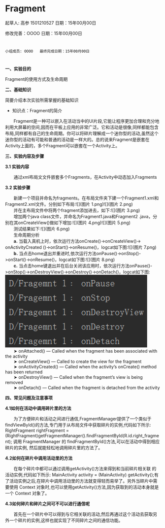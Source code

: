 # Fragment

起草人: 高参 1501210527   日期：15年00月00日

修改完善：OOOO   日期：15年00月00日
# 


    小组成员: OOOO   最终完成日期：15年00月00日
# 

**一、实验目的**

Fragment的使用方式及生命周期

**二、基础知识**

简要介绍本次实验所需掌握的基础知识
   
* 知识点：Fragment的简介

&#160; &#160; &#160; &#160;Fragment是一种可以嵌入在活动当中的UI片段,它能让程序更加合理和充分地利用大屏幕的空间,因而在平板上应用的非常广泛。它和活动是很像,同样都能包含布局,同样都有自己的生命周期。你可以将碎片理解成一个迷你型的活动,虽然这个迷你型的活动有可能和普通的活动是一样大的。总的说来Fragment是嵌套在Activity上面的，多个Fragment可以嵌套在一个Activity上。

**三、实验内容及步骤**

**3.1 实验内容**

&#160; &#160; &#160; &#160;通过xml布局⽂文件嵌套多个Fragments，在Activity中动态加入Fragments

**3.2 实验步骤**

&#160; &#160; &#160; &#160;新建一个项目并命名为fragments。在布局文件夹下建一个Fragment1.xml和Fragment2.xml文件。分别如下布局:![](图片 1.png)![](图片 2.png)  
&#160; &#160; &#160; &#160;并在主布局文件中将两个fragment添加进去，如下:![](图片 3.png)  
&#160; &#160; &#160; &#160;增加两个java class文件，并命名为Fragment1.java和Fragment2 .java，分别在其onCreateView()做如下增加:![](图片 4.png)![](图片 5.png)  
&#160; &#160; &#160; &#160;测试结果如下:![](图片 6.png)  
&#160; &#160; &#160; &#160;生命周期分析  
&#160; &#160; &#160; &#160;**a.** 当载入真机上时，依次运行方法onCreate()->onCreateView()-> onActivityCreated  ()->onStart()->onResume()，logcat如下图:![](图片 7.png)  
&#160; &#160; &#160; &#160;**b.** 当点击home退出并重进时,依次运行方法onPause()->onStop()->onStart()->onResume()，logcat如下图:![](图片 8.png)  
&#160; &#160; &#160; &#160;**c.** 当点击home键退出并在后台关闭该应用时，依次运行方法onPause()->onStop()->onDestroyView()->onDestroy()->onDetach()，logcat如下图:![](9.png)  
&#160; &#160; &#160; &#160;➤ onAttached() — Called when the fragment has been associated with the activity   
&#160; &#160; &#160; &#160;➤ onCreateView() — Called to create the view for the fragment  
&#160; &#160; &#160; &#160;➤ onActivityCreated() — Called when the activity’s onCreate() method has been returned   
&#160; &#160; &#160; &#160;➤ onDestroyView() — Called when the fragment’s view is being removed   
&#160; &#160; &#160; &#160;➤ onDetach() — Called when the fragment is detached from the activity

**四、常见问题及注意事项**

**4.1如何在活动中调用碎片里的方法**

&#160; &#160; &#160; &#160;为了方便碎片和活动之间进行通信,FragmentManager提供了一个类似于findViewById()的方法,专门用于从布局文件中获取碎片的实例,代码如下所示:  RightFragment rightFragment = (RightFragment)getFragmentManager().findFragmentById(R.id.right_fragment); 调用 FragmentManager 的 findFragmentById()方法,可以在活动中得到相应碎片的实例, 然后就能轻松地调用碎片里的方法了。  

**4.2如何在碎片中调用活动里的方法**

&#160; &#160; &#160; &#160;在每个碎片中都可以通过调用getActivity()方法来得到和当前碎片相关联 的活动实例,代码如下所示:  MainActivity activity = (MainActivity) getActivity();有了活动实例之后,在碎片中调用活动里的方法就变得轻而易举了。另外当碎片中需要使用 Context 对象时,也可以使用getActivity()方法,因为获取到的活动本身就是一个 Context 对象了。

**4.3如何碎片和碎片之间可不可以进行通信呢**

&#160; &#160; &#160; &#160;首先在一个碎片中可以得到与它相关联的活动,然后再通过这个活动去获取另外一个碎片的实例,这样也就实现了不同碎片之间的通信功能。
